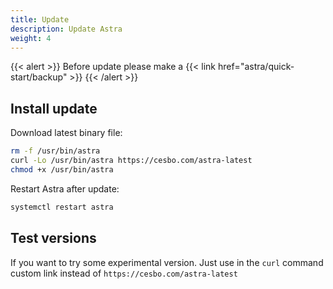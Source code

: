 ```yaml
---
title: Update
description: Update Astra
weight: 4
---
```


{{< alert >}}
Before update please make a {{< link href="astra/quick-start/backup" >}}
{{< /alert >}}

## Install update

Download latest binary file:

```sh
rm -f /usr/bin/astra
curl -Lo /usr/bin/astra https://cesbo.com/astra-latest
chmod +x /usr/bin/astra
```

Restart Astra after update:

```sh
systemctl restart astra
```

## Test versions

If you want to try some experimental version.
Just use in the `curl` command custom link instead of `https://cesbo.com/astra-latest`
